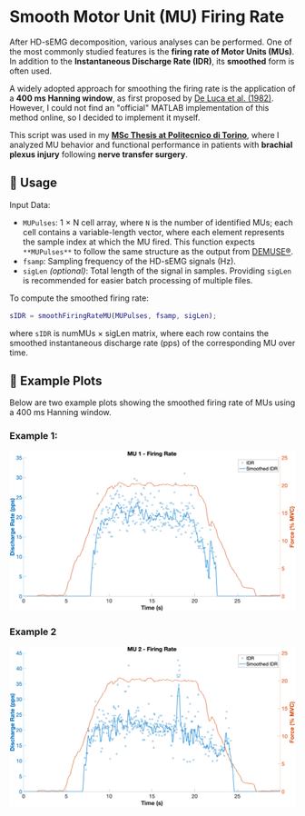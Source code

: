 # Smooth Motor Unit (MU) Firing Rate

After HD-sEMG decomposition, various analyses can be performed. One of the most commonly studied features is the **firing rate of Motor Units (MUs)**.  
In addition to the **Instantaneous Discharge Rate (IDR)**, its **smoothed** form is often used.  

A widely adopted approach for smoothing the firing rate is the application of a **400 ms Hanning window**, as first proposed by [De Luca et al. (1982)](http://dx.doi.org/10.1113/jphysiol.1982.sp014293). However, I could not find an "official" MATLAB implementation of this method online, so I decided to implement it myself.

This script was used in my [**MSc Thesis at Politecnico di Torino**](https://webthesis.biblio.polito.it/33655/), where I analyzed MU behavior and functional performance in patients with **brachial plexus injury** following **nerve transfer surgery**.

## **📌 Usage**
Input Data:
- `MUPulses`: 1 × N cell array, where `N` is the number of identified MUs; each cell contains a variable-length vector, where each element represents the sample index at which the MU fired. This function expects `**MUPulses**` to follow the same structure as the output from [DEMUSE®](https://demuse.feri.um.si/).
- `fsamp`: Sampling frequency of the HD-sEMG signals (Hz).
- `sigLen` *(optional)*: Total length of the signal in samples. Providing `sigLen` is recommended for easier batch processing of multiple files.

To compute the smoothed firing rate:
```matlab
sIDR = smoothFiringRateMU(MUPulses, fsamp, sigLen);
```

where `sIDR` is numMUs × sigLen matrix, where each row contains the smoothed instantaneous discharge rate (pps) of the corresponding MU over time.

## **📌 Example Plots**
Below are two example plots showing the smoothed firing rate of MUs using a 400 ms Hanning window.

### **Example 1:**
![Example 1](/Images/exMU1.png)

### **Example 2**
![Example 2](/Images/exMU2.png)
